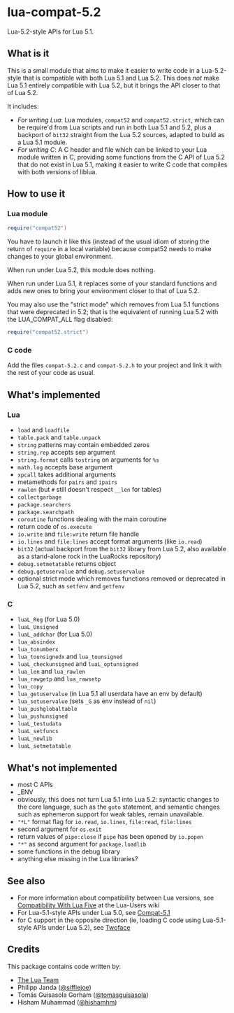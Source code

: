 # lua-compat-5.2

Lua-5.2-style APIs for Lua 5.1.

## What is it

This is a small module that aims to make it easier to write code
in a Lua-5.2-style that is compatible with both Lua 5.1 and Lua 5.2.
This does *not* make Lua 5.1 entirely compatible with Lua 5.2, but
it brings the API closer to that of Lua 5.2.

It includes:

* _For writing Lua_: Lua modules, `compat52` and `compat52.strict`,
  which can be require'd from Lua scripts and run in both Lua 5.1
  and 5.2, plus a backport of `bit32` straight from the Lua 5.2
  sources, adapted to build as a Lua 5.1 module.
* _For writing C_: A C header and file which can be linked to your
  Lua module written in C, providing some functions from the C API
  of Lua 5.2 that do not exist in Lua 5.1, making it easier to write
  C code that compiles with both versions of liblua.

## How to use it

### Lua module

```lua
require("compat52")
```

You have to launch it like this (instead of the usual idiom of storing
the return of `require` in a local variable) because compat52 needs to
make changes to your global environment.

When run under Lua 5.2, this module does nothing.

When run under Lua 5.1, it replaces some of your standard functions and
adds new ones to bring your environment closer to that of Lua 5.2.

You may also use the "strict mode" which removes from Lua 5.1 functions
that were deprecated in 5.2; that is the equivalent of running Lua 5.2
with the LUA_COMPAT_ALL flag disabled:

```lua
require("compat52.strict")
```

### C code

Add the files `compat-5.2.c` and `compat-5.2.h` to your project and link it
with the rest of your code as usual.

## What's implemented

### Lua

* `load` and `loadfile`
* `table.pack` and `table.unpack`
* `string` patterns may contain embedded zeros
* `string.rep` accepts sep argument
* `string.format` calls `tostring` on arguments for `%s`
* `math.log` accepts base argument
* `xpcall` takes additional arguments
* metamethods for `pairs` and `ipairs`
* `rawlen` (but `#` still doesn't respect `__len` for tables)
* `collectgarbage`
* `package.searchers`
* `package.searchpath`
* `coroutine` functions dealing with the main coroutine 
* return code of `os.execute`
* `io.write` and `file:write` return file handle
* `io.lines` and `file:lines` accept format arguments (like `io.read`)
* `bit32` (actual backport from the `bit32` library from Lua 5.2,
  also available as a stand-alone rock in the LuaRocks repository)
* `debug.setmetatable` returns object
* `debug.getuservalue` and `debug.setuservalue`
* optional strict mode which removes functions removed or deprecated in
  Lua 5.2, such as `setfenv` and `getfenv`

### C

* `luaL_Reg` (for Lua 5.0)
* `luaL_Unsigned`
* `luaL_addchar` (for Lua 5.0)
* `lua_absindex`
* `lua_tonumberx`
* `lua_tounsignedx` and `lua_tounsigned`
* `luaL_checkunsigned` and `luaL_optunsigned`
* `lua_len` and `lua_rawlen`
* `lua_rawgetp` and `lua_rawsetp`
* `lua_copy`
* `lua_getuservalue` (in Lua 5.1 all userdata have an env by default)
* `lua_setuservalue` (sets `_G` as env instead of `nil`)
* `lua_pushglobaltable`
* `lua_pushunsigned`
* `luaL_testudata`
* `luaL_setfuncs`
* `luaL_newlib`
* `luaL_setmetatable`

## What's not implemented

* most C APIs
* _ENV
* obviously, this does not turn Lua 5.1 into Lua 5.2: syntactic changes
  to the core language, such as the `goto` statement, and semantic
  changes such as ephemeron support for weak tables, remain unavailable.
* `"*L"` format flag for `io.read`, `io.lines`, `file:read`, `file:lines`
* second argument for `os.exit`
* return values of `pipe:close` if `pipe` has been opened by `io.popen`
* `"*"` as second argument for `package.loadlib`
* some functions in the debug library
* anything else missing in the Lua libraries?

## See also

* For more information about compatibility between Lua versions, see
[Compatibility With Lua
Five](http://lua-users.org/wiki/CompatibilityWithLuaFive) at the Lua-Users
wiki
* For Lua-5.1-style APIs under Lua 5.0, see
[Compat-5.1](http://keplerproject.org/compat/)
* for C support in the opposite direction (ie, loading C code using
Lua-5.1-style APIs under Lua 5.2), see
[Twoface](http://corsix.github.io/twoface/)

## Credits

This package contains code written by:

* [The Lua Team](http://www.lua.org)
* Philipp Janda ([@siffiejoe](http://github.com/siffiejoe))
* Tomás Guisasola Gorham ([@tomasguisasola](http://github.com/tomasguisasola))
* Hisham Muhammad ([@hishamhm](http://github.com/hishamhm))

